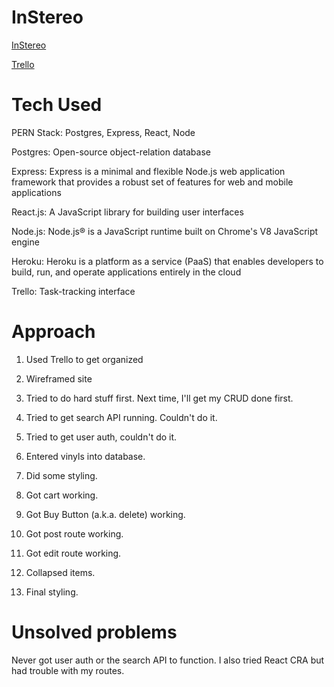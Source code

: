 # InStereo

<a href="https://polar-refuge-98543.herokuapp.com/">InStereo</a>

<a href="https://trello.com/b/6HRKawP0/instereo">Trello</a>

# Tech Used

PERN Stack: Postgres, Express, React, Node

Postgres: Open-source object-relation database

Express: Express is a minimal and flexible Node.js web application framework that provides a robust set of features for web and mobile applications

React.js: A JavaScript library for building user interfaces

Node.js: Node.js® is a JavaScript runtime built on Chrome's V8 JavaScript engine


Heroku: Heroku is a platform as a service (PaaS) that enables developers to build, run, and operate applications entirely in the cloud

Trello: Task-tracking interface

# Approach

1. Used Trello to get organized

2. Wireframed site

3. Tried to do hard stuff first. Next time, I'll get my CRUD done first.

4. Tried to get search API running. Couldn't do it.

5. Tried to get user auth, couldn't do it.

6. Entered vinyls into database. 

7. Did some styling.

8. Got cart working.

9. Got Buy Button (a.k.a. delete) working.

10. Got post route working.

11. Got edit route working.

12. Collapsed items.

13. Final styling.

# Unsolved problems

Never got user auth or the search API to function. I also tried React CRA but had trouble with my routes.



